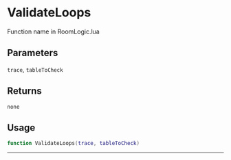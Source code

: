 # ValidateLoops
Function name in RoomLogic.lua
## Parameters
`trace`, `tableToCheck`
## Returns
`none`
## Usage
```lua
function ValidateLoops(trace, tableToCheck)
```
---
